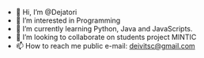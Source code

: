 - 👋 Hi, I’m @Dejatori
- 👀 I’m interested in Programming
- 🌱 I’m currently learning Python, Java and JavaScripts.
- 💞️ I’m looking to collaborate on students project MINTIC
- 📫 How to reach me public e-mail: deivitsc@gmail.com
